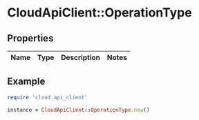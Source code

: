 # CloudApiClient::OperationType

## Properties

| Name | Type | Description | Notes |
| ---- | ---- | ----------- | ----- |

## Example

```ruby
require 'cloud_api_client'

instance = CloudApiClient::OperationType.new()
```

